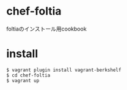 # chef-foltia
  
foltiaのインストール用cookbook  
  
# install  
```
$ vagrant plugin install vagrant-berkshelf  
$ cd chef-foltia  
$ vagrant up  
```